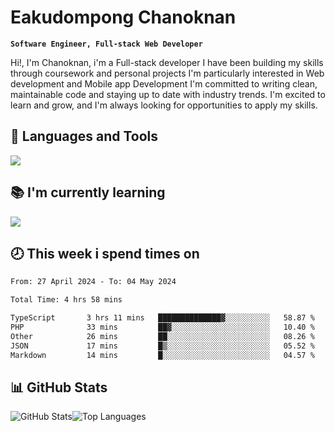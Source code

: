 # Eakudompong Chanoknan

**`Software Engineer, Full-stack Web Developer`**

<p>Hi!, I'm Chanoknan, i'm a Full-stack developer I have been building my skills
through coursework and personal projects I'm particularly interested in Web development
and Mobile app Development I'm committed to writing clean, maintainable
code and staying up to date with industry trends. I'm excited to learn
and grow, and I'm always looking for opportunities to apply my skills.</p>

## 🔧 Languages and Tools

  <a href="https://skillicons.dev">
    <img src="https://skillicons.dev/icons?i=typescript,javascript,html,css,php,java,python,laravel,nodejs,mongodb,react,nextjs,tailwind,mysql,planetscale,postgres,firebase&perline=9" />
  </a>
  
## 📚 I'm currently learning
  <a href="https://skillicons.dev">
    <img src="https://skillicons.dev/icons?i=go,rust,kotlin,androidstudio,graphql,docker,kubernetes,gcp,aws" />
  </a>

## 🕗 This week i spend times on

<!--START_SECTION:waka-->

```txt
From: 27 April 2024 - To: 04 May 2024

Total Time: 4 hrs 58 mins

TypeScript       3 hrs 11 mins   ██████████████▓░░░░░░░░░░   58.87 %
PHP              33 mins         ██▓░░░░░░░░░░░░░░░░░░░░░░   10.40 %
Other            26 mins         ██░░░░░░░░░░░░░░░░░░░░░░░   08.26 %
JSON             17 mins         █▒░░░░░░░░░░░░░░░░░░░░░░░   05.52 %
Markdown         14 mins         █░░░░░░░░░░░░░░░░░░░░░░░░   04.57 %
```

<!--END_SECTION:waka-->

## 📊 GitHub Stats

<p style="display: flex">
  <img alt="GitHub Stats" src="https://github-readme-stats.vercel.app/api?username=EC-9624&show_icons=true&theme=gruvbox&count_private=true"/>
  <img alt="Top Languages" src="https://github-readme-stats.vercel.app/api/top-langs/?username=EC-9624&layout=compact&theme=gruvbox" />  
</p>
